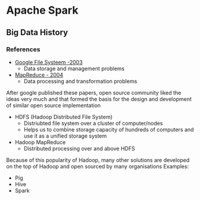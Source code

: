 # Apache Spark

## Big Data History

### References
- [Google File Systeem -2003](https://ai.google/resarch/pubs/pub51)
  - Data storage and management problems
- [MapReduce - 2004](https://ai.google/research/pubs/pub62)
  - Data processing and transformation problems

After google published these papers, open source community liked the ideas very much and that formed the basis for the design and development of similar open source implementation
- HDFS (Hadoop Distributed File System)
  - Distriubted file system over a cluster of computer/nodes
  - Helps us to combine storage capacity of hundreds of computers and use it as a unified storage system
- Hadoop MapReduce
  - Distributed processing over and above HDFS 

Because of this popularity of Hadoop, many other solutions are developed on the top of Hadoop and open sourced by many organisations
Examples:
- Pig
- Hive
- Spark
